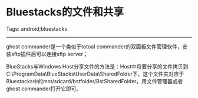 # Bluestacks的文件和共享
Tags: android;bluestacks

------

ghost commander是一个类似于totoal commander的双面板文件管理软件，安装sftp插件后可以连接sftp server；

 

BlueStacks与Windows Host分享文件的方法是：Host中将要分享的文件拷贝到C:\ProgramData\BlueStacks\UserData\SharedFolder下，这个文件夹对应于Bluestacks中的mnt/sdcard/bstfolder/BstSharedFolder，用文件管理器或者ghost commander打开它即可。